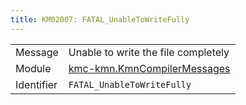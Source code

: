 ```yaml
---
title: KM02007: FATAL_UnableToWriteFully
---
```


|            |           |
|------------|---------- |
| Message    | Unable to write the file completely |
| Module     | [kmc-kmn.KmnCompilerMessages](kmc-kmn.kmncompilermessages) |
| Identifier | `FATAL_UnableToWriteFully` |


